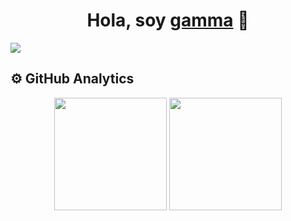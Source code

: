 <div align="center">
  <h1 align="center">Hola, soy <a href="https://github.com/gamma-ok" target="_blank">gamma</a> 👋</h1>
</div>

<img src="https://i.imgur.com/uZis8UC.jpeg">


## ⚙️ GitHub Analytics

<p align="center">
  <img height="180em" src="https://github-readme-stats.vercel.app/api?username=gamma-ok&show_icons=true&theme=radical" />
  <img height="180em" src="https://github-readme-stats.vercel.app/api/top-langs/?username=gamma-ok&layout=compact&theme=radical" />
</p>

<!--
**gamma-ok/gamma-ok** is a ✨ _special_ ✨ repository because its `README.md` (this file) appears on your GitHub profile.

Here are some ideas to get you started:

- 🔭 I’m currently working on ...
- 🌱 I’m currently learning ...
- 👯 I’m looking to collaborate on ...
- 🤔 I’m looking for help with ...
- 💬 Ask me about ...
- 📫 How to reach me: ...
- 😄 Pronouns: ...
- ⚡ Fun fact: ...
-->
